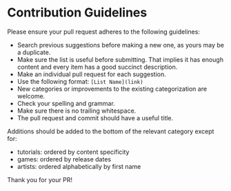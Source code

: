 # Contribution Guidelines
Please ensure your pull request adheres to the following guidelines:

- Search previous suggestions before making a new one, as yours may be a duplicate.
- Make sure the list is useful before submitting. That implies it has enough content and every item has a good succinct description.
- Make an individual pull request for each suggestion.
- Use the following format: `[List Name](link)`
- New categories or improvements to the existing categorization are welcome.
- Check your spelling and grammar.
- Make sure there is no trailing whitespace.
- The pull request and commit should have a useful title.

Additions should be added to the bottom of the relevant category except for:
- tutorials: ordered by content specificity
- games: ordered by release dates
- artists: ordered alphabetically by first name

Thank you for your PR!
